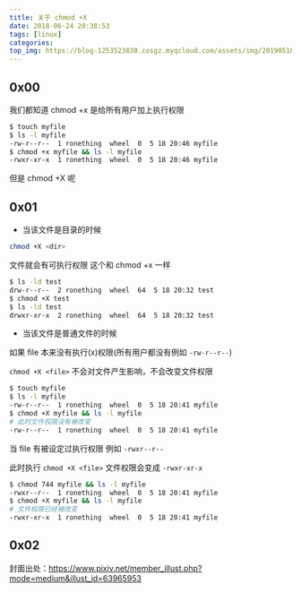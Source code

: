 ```yaml
---
title: 关于 chmod +X
date: 2018-06-24 20:38:53
tags: [linux]
categories:
top_img: https://blog-1253523830.cosgz.myqcloud.com/assets/img/20190518205257.png
---
```


## 0x00

我们都知道 chmod +x 是给所有用户加上执行权限

```sh
$ touch myfile
$ ls -l myfile
-rw-r--r--  1 ronething  wheel  0  5 18 20:46 myfile
$ chmod +x myfile && ls -l myfile     
-rwxr-xr-x  1 ronething  wheel  0  5 18 20:46 myfile
```

但是 chmod +X 呢

<!--more-->

## 0x01

- 当该文件是目录的时候

```sh
chmod +X <dir>
```

文件就会有可执行权限 这个和 chmod +x 一样

```sh
$ ls -ld test 
drw-r--r--  2 ronething  wheel  64  5 18 20:32 test
$ chmod +X test                  
$ ls -ld test 
drwxr-xr-x  2 ronething  wheel  64  5 18 20:32 test
```

- 当该文件是普通文件的时候

如果 file 本来没有执行(x)权限(所有用户都没有例如 `-rw-r--r--`)

`chmod +X <file>` 不会对文件产生影响，不会改变文件权限

```sh
$ touch myfile        
$ ls -l myfile 
-rw-r--r--  1 ronething  wheel  0  5 18 20:41 myfile
$ chmod +X myfile && ls -l myfile 
# 此时文件权限没有被改变
-rw-r--r--  1 ronething  wheel  0  5 18 20:41 myfile
```

当 file 有被设定过执行权限 例如 `-rwxr--r--`

此时执行 `chmod +X <file>` 文件权限会变成 `-rwxr-xr-x`

```sh
$ chmod 744 myfile && ls -l myfile 
-rwxr--r--  1 ronething  wheel  0  5 18 20:41 myfile
$ chmod +X myfile && ls -l myfile
# 文件权限已经被改变
-rwxr-xr-x  1 ronething  wheel  0  5 18 20:41 myfile 
```


## 0x02

封面出处：https://www.pixiv.net/member_illust.php?mode=medium&illust_id=63965953